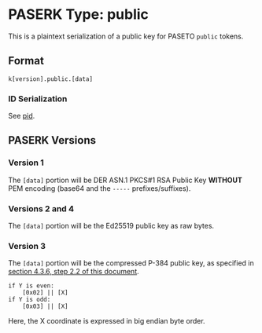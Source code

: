 # PASERK Type: public

This is a plaintext serialization of a public key for PASETO `public` tokens.

## Format

    k[version].public.[data]

### ID Serialization

See [pid](pid.md).

## PASERK Versions

### Version 1

The `[data]` portion will be DER ASN.1 PKCS#1 RSA Public Key
**WITHOUT** PEM encoding (base64 and the `-----` prefixes/suffixes).

### Versions 2 and 4

The `[data]` portion will be the Ed25519 public key as raw bytes.

### Version 3

The `[data]` portion will be the compressed P-384 public key, as specified in
[section 4.3.6, step 2.2 of this document](https://citeseerx.ist.psu.edu/viewdoc/download?doi=10.1.1.202.2977&rep=rep1&type=pdf).

```
if Y is even:
    [0x02] || [X]
if Y is odd:
    [0x03] || [X]
```

Here, the X coordinate is expressed in big endian byte order.
